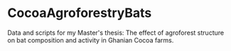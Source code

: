 # CocoaAgroforestryBats
Data and scripts for my Master's thesis: The effect of agroforest structure on bat composition and activity in Ghanian Cocoa farms. 
